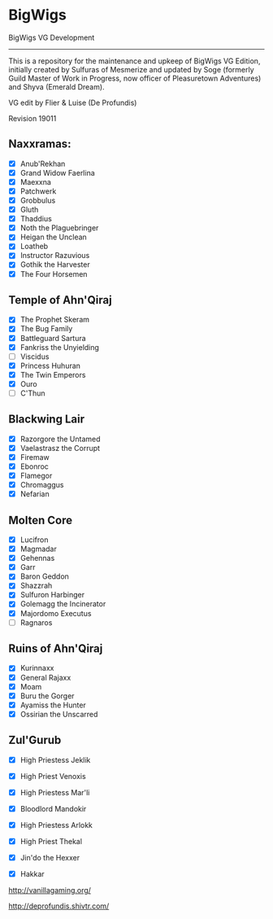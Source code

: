 BigWigs
========

BigWigs VG Development
___________________________

This is a repository for the maintenance and upkeep of BigWigs VG Edition, initially created by Sulfuras of Mesmerize and updated by Soge (formerly Guild Master of Work in Progress, now officer of Pleasuretown Adventures) and Shyva (Emerald Dream).

VG edit by Flier & Luise (De Profundis)

Revision 19011

## Naxxramas:
- [x] Anub'Rekhan
- [x] Grand Widow Faerlina
- [x] Maexxna
- [x] Patchwerk
- [x] Grobbulus
- [x] Gluth
- [x] Thaddius
- [x] Noth the Plaguebringer
- [x] Heigan the Unclean
- [x] Loatheb
- [x] Instructor Razuvious
- [x] Gothik the Harvester
- [x] The Four Horsemen

## Temple of Ahn'Qiraj
- [x] The Prophet Skeram
- [x] The Bug Family
- [x] Battleguard Sartura
- [x] Fankriss the Unyielding
- [ ] Viscidus
- [x] Princess Huhuran
- [x] The Twin Emperors
- [x] Ouro
- [ ] C'Thun 

## Blackwing Lair
- [x] Razorgore the Untamed
- [x] Vaelastrasz the Corrupt
- [x] Firemaw
- [x] Ebonroc
- [x] Flamegor
- [x] Chromaggus
- [x] Nefarian

## Molten Core
- [x] Lucifron
- [x] Magmadar
- [x] Gehennas
- [x] Garr
- [x] Baron Geddon
- [x] Shazzrah
- [x] Sulfuron Harbinger
- [x] Golemagg the Incinerator
- [x] Majordomo Executus
- [ ] Ragnaros

## Ruins of Ahn'Qiraj
- [x] Kurinnaxx
- [x] General Rajaxx
- [x] Moam
- [x] Buru the Gorger
- [x] Ayamiss the Hunter
- [x] Ossirian the Unscarred

## Zul'Gurub
- [x] High Priestess Jeklik
- [x] High Priest Venoxis
- [x] High Priestess Mar'li
- [x] Bloodlord Mandokir
- [x] High Priestess Arlokk
- [x] High Priest Thekal
- [x] Jin'do the Hexxer
- [x] Hakkar


http://vanillagaming.org/

http://deprofundis.shivtr.com/
